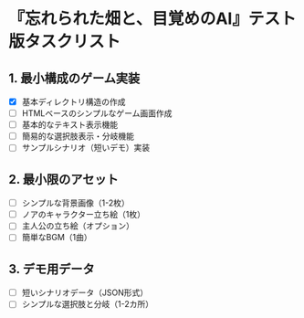# 『忘れられた畑と、目覚めのAI』テスト版タスクリスト

## 1. 最小構成のゲーム実装
- [x] 基本ディレクトリ構造の作成
- [ ] HTMLベースのシンプルなゲーム画面作成
- [ ] 基本的なテキスト表示機能
- [ ] 簡易的な選択肢表示・分岐機能
- [ ] サンプルシナリオ（短いデモ）実装

## 2. 最小限のアセット
- [ ] シンプルな背景画像（1-2枚）
- [ ] ノアのキャラクター立ち絵（1枚）
- [ ] 主人公の立ち絵（オプション）
- [ ] 簡単なBGM（1曲）

## 3. デモ用データ
- [ ] 短いシナリオデータ（JSON形式）
- [ ] シンプルな選択肢と分岐（1-2カ所）